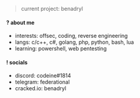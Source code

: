 > current project: benadryl

#### ? about me
- interests: offsec, coding, reverse engineering
- langs: c/c++, c#, golang, php, python, bash, lua
- learning: powershell, web pentesting

#### ! socials
- discord: codeine#1814
- telegram: federational
- cracked.io: benadryl
